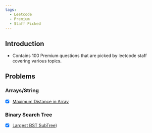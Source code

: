 ```yaml
---
tags:
  - Leetcode
  - Premium
  - Staff Picked
---
```


## Introduction

- Contains 100 Premium questions that are picked by leetcode staff covering various topics.

## Problems

### Arrays/String

- [x] [Maximum Distance in Array](https://leetcode.com/problems/maximum-distance-in-arrays/)

### Binary Search Tree

- [x] [Largest BST SubTree](https://leetcode.com/problems/largest-bst-subtree/description/))
